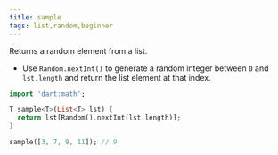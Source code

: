 ```yaml
---
title: sample
tags: list,random,beginner
---
```


Returns a random element from a list.

- Use `Random.nextInt()` to generate a random integer between `0` and `lst.length` and return the list element at that index.

```dart
import 'dart:math';

T sample<T>(List<T> lst) {
  return lst[Random().nextInt(lst.length)];
}
```

```dart
sample([3, 7, 9, 11]); // 9
```
